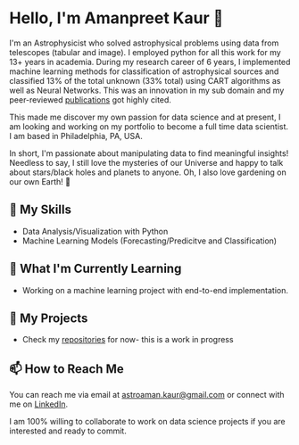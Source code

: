 # Hello, I'm Amanpreet Kaur 👋

I'm an Astrophysicist who solved astrophysical problems using data from telescopes (tabular and image). I employed python for all this work for my 13+ years in academia. During my research career of 6 years, I implemented machine learning methods for classification of astrophysical sources and classified 13% of the total unknown (33% total) using CART algorithms as well as Neural Networks. This was an innovation in my sub domain and my peer-reviewed [publications](https://ui.adsabs.harvard.edu/search/filter_author_facet_hier_fq_author=AND&filter_author_facet_hier_fq_author=author_facet_hier%3A%221%2FKaur%2C%20A%2FKaur%2C%20A%22&filter_property_fq_property=AND&filter_property_fq_property=property%3A%22refereed%22&fq=%7B!type%3Daqp%20v%3D%24fq_author%7D&fq=%7B!type%3Daqp%20v%3D%24fq_database%7D&fq=%7B!type%3Daqp%20v%3D%24fq_property%7D&fq_author=(author_facet_hier%3A%221%2FKaur%2C%20A%2FKaur%2C%20A%22)&fq_database=((database%3A%22astronomy%22)%20NOT%20database%3A%22physics%22)&fq_property=(property%3A%22refereed%22)&q=*%3A*%20author%3A%22Kaur%2C%20A.%22&sort=date%20desc%2C%20bibcode%20desc&p_=0) got highly cited.


This made me discover my own passion for data science and at present, I am looking and working on my portfolio to become a full time data scientist. I am based in Philadelphia, PA, USA. 

In short, I'm passionate about manipulating data to find meaningful insights! 
Needless to say, I still love the mysteries of our Universe and happy to talk about stars/black holes and planets to anyone. Oh, I also love gardening on our own Earth! 🌱

## 🚀 My Skills

- Data Analysis/Visualization with Python
- Machine Learning Models (Forecasting/Predicitve and Classification)

## 🌱 What I'm Currently Learning

- Working on a machine learning project with end-to-end implementation. 

## 💼 My Projects

- Check my [repositories](https://github.com/amanpkaur?tab=repositories) for now- this is a work in progress 

## 📫 How to Reach Me

You can reach me via email at [astroaman.kaur@gmail.com](mailto:astroaman.kaur@gmail.com) or connect with me on [LinkedIn](https://www.linkedin.com/in/astrokaur/).

I am 100% willing to collaborate to work on data science projects if you are interested and ready to commit.

<!--
**amanpkaur/amanpkaur** is a ✨ _special_ ✨ repository because its `README.md` (this file) appears on your GitHub profile.

Here are some ideas to get you started:

- 🔭 I’m currently working on ...
- 🌱 I’m currently learning ...
- 👯 I’m looking to collaborate on ...
- 🤔 I’m looking for help with ...
- 💬 Ask me about ...
- 📫 How to reach me: ...
- 😄 Pronouns: ...
- ⚡ Fun fact: ...
-->
